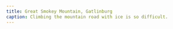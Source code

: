 ```yaml
---
title: Great Smokey Mountain, Gatlinburg 
caption: Climbing the mountain road with ice is so difficult. 
---
```

